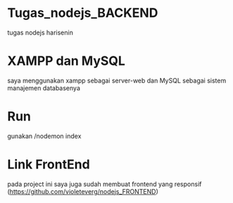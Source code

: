 # Tugas_nodejs_BACKEND
tugas nodejs harisenin

# XAMPP dan MySQL
saya menggunakan xampp  sebagai server-web dan MySQL sebagai sistem manajemen databasenya

# Run
gunakan /nodemon index

# Link FrontEnd
pada project ini saya juga sudah membuat frontend yang responsif (https://github.com/violeteverg/nodejs_FRONTEND)
